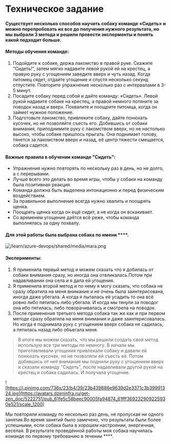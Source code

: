 # Техническое задание 
#### Существует несколько способов научить собаку команде «Сидеть» и можно перепробовать их все до получения нужного результата, но мы выбрали 3 метода и решили провести эксперменты и понять какой подходит больше.

#### Методы обучения команде:

1. Подойдите к собаке, держа лакомство в правой руке. Скажите “Сидеть!”, затем мягко надавите левой рукой ей на крестец, а правую руку с угощением заведите вверх и чуть назад. Когда питомец сядет, отдайте угощение и спустя несколько секунд отпустите. Повторите упражнение несколько раз с интервалами в 3-5 минут.
1. Посадите собаку перед собой и дайте команду: «Сидеть». Левой рукой надавите собаке на крестец, а правой немного потяните за поводок назад и вверх. Похвалите и поощрите питомца, когда он займет нужное положение.
1. Подготовьте лакомство, привлеките собаку, дайте понюхать кусочек, но не позволяйте съесть его. Добившись от собаки внимания, приподнимите руку с лакомством вверх, но не настолько высоко, чтобы собаке пришлось прыгать. Она поднимает голову, тянется за лакомством вверх и назад, её центр тяжести смещается, собака садится. 

#### Важные правила в обучении команде "Сидеть":
- Упражнения нужно повторять по нескольку раз в день, но не долго, а с перерывами.
- Лучше всего это делать во время игры, чтобы у собаки на команду была позитивная реакция.
- Команда должна быть выделена интонационно и перед физическим воздействием.
- За правильное выполнение всегда нужно хвалить и поощрять щенка.
- Поощрять щенка когда он ещё сидит, а не когда он вскакивает.
- Со временем угощение даётся всё реже, чтобы команда выполнялась за одну похвалу.

#### Для этой работы была выбрана собака по имени ****. 
![/learn/azure-devops/shared/media/mara.png](https://lapkins.ru/upload/iblock/231/231dca70a47181dcdbfe40407379e0e8.jpg)
#### Эксперименты:
1. Я применила первый метод и можем сказать что я добилась от собаки внимания сразу, но иногда она отвликалась.Потом при надавливании она села и я дала ей угощения.
1. Я применила второй метод и по нему я могу сказать, что собака не сразу обратила на меня внимание и не очень была заинтерисована, иногда даже убегала. А когда я пыталась её усадить то она всё ровно либо пятилась либо убегала. И когда мы тянули за поводог она ибо пятилась, либо поворачивалась и смотрела на поводок.
1. После применения третьего метода собака так же как и при первом методе сразу обратила на меня внимания и даже заинтерисовалась. Но когда я поднимала руку с угощением вверх собака не садилась, а пятилась назад либо объегала меня. 

>В итоге мы можем сказать, что мы решили создать свой метод использую все три методы по немногу. В начали мы приготавливали угощения привлекали собаку и давали ей понюхать кусочек, но не позволяли ей съесть её. Потом добившись от неё внимания мы поднили руку с угощением вверх и сказали команду "Сидеть", после надавливали другой рукой на крестец и собака садилась. И получала угощение.

![https://i.pinimg.com/736x/23/b4/39/23b439886e9639d2e3371c3b39991324.jpg](https://avatars.dzeninfra.ru/get-zen_doc/5222751/pub_61fe5c58beec90005fa94874_61fff369232909225930e521/scale_1200)

Мы повторяли команду по несколько раз  день, не пропуская ни одного занятия.Во время занятий было замечено, что результаты были более успешными, если собака была в хорошем настроении, энергичная, весёлая. В результате проведённой работы моя собака научилась команде по первому требованию в течении ****.
